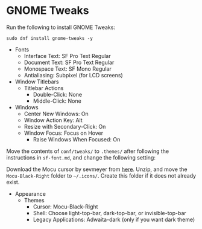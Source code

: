 # GNOME Tweaks

Run the following to install GNOME Tweaks:

```
sudo dnf install gnome-tweaks -y
```

- Fonts
  - Interface Text: SF Pro Text Regular
  - Document Text: SF Pro Text Regular
  - Monospace Text: SF Mono Regular
  - Antialiasing: Subpixel (for LCD screens)
- Window Titlebars
  - Titlebar Actions
    - Double-Click: None
    - Middle-Click: None
- Windows
  - Center New Windows: On
  - Window Action Key: Alt
  - Resize with Secondary-Click: On
  - Window Focus: Focus on Hover
    - Raise Windows When Focused: On

Move the contents of `conf/tweaks/` to `.themes/` after following the instructions in `sf-font.md`, and change the following setting:

Download the Mocu cursor by sevmeyer from [here](https://www.gnome-look.org/p/1526606). Unzip, and move the `Mocu-Black-Right` folder to `~/.icons/`. Create this folder if it does not already exist.

- Appearance
  - Themes
    - Cursor: Mocu-Black-Right
    - Shell: Choose light-top-bar, dark-top-bar, or invisible-top-bar
    - Legacy Applications: Adwaita-dark (only if you want dark theme)    
